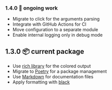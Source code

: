 ### 1.4.0 🚜 ongoing work

* Migrate to click for the arguments parsing
* Integrate with GitHub Actions for CI
* Move configuration to a separate module
* Enable internal logging only in debug mode

## 1.3.0 📦 current package

* Use [rich library](https://rich.readthedocs.io/en/latest/) for the colored output
* Migrate to [Poetry](https://python-poetry.org/) for a package management
* Use [Markdown](https://www.markdownguide.org/basic-syntax/) for documentation files
* Apply formatting with [black](https://black.readthedocs.io/en/stable/index.html)
